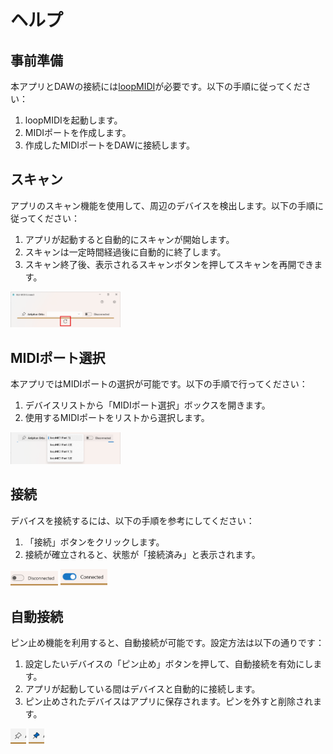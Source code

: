 # ヘルプ

## 事前準備
本アプリとDAWの接続には[loopMIDI](https://www.tobias-erichsen.de/software/loopmidi.html)が必要です。以下の手順に従ってください：
1. loopMIDIを起動します。
2. MIDIポートを作成します。
3. 作成したMIDIポートをDAWに接続します。

## スキャン
アプリのスキャン機能を使用して、周辺のデバイスを検出します。以下の手順に従ってください：
1. アプリが起動すると自動的にスキャンが開始します。
2. スキャンは一定時間経過後に自動的に終了します。
3. スキャン終了後、表示されるスキャンボタンを押してスキャンを再開できます。
<img src="./../../img/スクリーンショット ScanButton.png" width="35%">

## MIDIポート選択
本アプリではMIDIポートの選択が可能です。以下の手順で行ってください：
1. デバイスリストから「MIDIポート選択」ボックスを開きます。
2. 使用するMIDIポートをリストから選択します。
<img src="./../../img/スクリーンショット MIDIPorts.png" width="35%">

## 接続
デバイスを接続するには、以下の手順を参考にしてください：
1. 「接続」ボタンをクリックします。
2. 接続が確立されると、状態が「接続済み」と表示されます。
<img src="./../../img/スクリーンショット Disconnected.png" width="15%">
<img src="./../../img/スクリーンショット Connected.png" width="15%">

## 自動接続
ピン止め機能を利用すると、自動接続が可能です。設定方法は以下の通りです：
1. 設定したいデバイスの「ピン止め」ボタンを押して、自動接続を有効にします。
2. アプリが起動している間はデバイスと自動的に接続します。
3. ピン止めされたデバイスはアプリに保存されます。ピンを外すと削除されます。
<img src="./../../img/スクリーンショット Pin.png" width="5%">
<img src="./../../img/スクリーンショット Pinned.png" width="5%">
